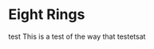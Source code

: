 # Eight Rings


<div>
  <span>test This is a test of the way that</span>
  <span>testetsat</span>
  <span></span>
</div>
